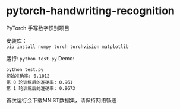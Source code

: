 # pytorch-handwriting-recognition
PyTorch 手写数字识别项目

安装库：  
```pip install numpy torch torchvision matplotlib```

运行: 
```python test.py```
Demo:
```
python test.py
初始准确率: 0.1012
第 0 轮训练后的准确率: 0.961
第 1 轮训练后的准确率: 0.9673
```


首次运行会下载MNIST数据集，请保持网络畅通
